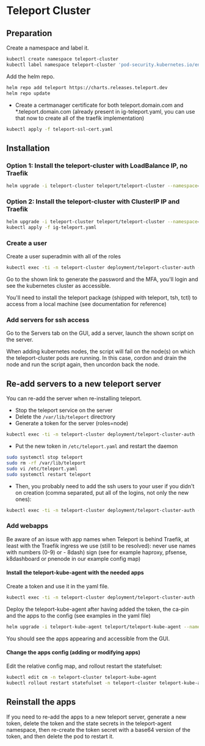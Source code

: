 # Teleport Cluster

## Preparation

Create a namespace and label it.

```bash
kubectl create namespace teleport-cluster
kubectl label namespace teleport-cluster 'pod-security.kubernetes.io/enforce=baseline'
```

Add the helm repo.

```bash
helm repo add teleport https://charts.releases.teleport.dev
helm repo update
```

- Create a certmanager certificate for both teleport.domain.com and *.teleport.domain.com (already present in ig-teleport.yaml, you can use that now to create all of the traefik implementation)

```bash
kubectl apply -f teleport-ssl-cert.yaml
```

## Installation

### Option 1: Install the teleport-cluster with LoadBalance IP, no Traefik

```bash
helm upgrade -i teleport-cluster teleport/teleport-cluster --namespace=teleport-cluster -f teleport-loadbalancer.yaml
```

### Option 2: Install the teleport-cluster with ClusterIP IP and Traefik

```bash
helm upgrade -i teleport-cluster teleport/teleport-cluster --namespace=teleport-cluster -f teleport-clusterip.yaml
kubectl apply -f ig-teleport.yaml
```

### Create a user

Create a user superadmin with all of the roles

```bash
kubectl exec -ti -n teleport-cluster deployment/teleport-cluster-auth -- tctl users add username --roles=access,editor,auditor --logins=root,ubuntu,nutadmin,nasadmin
```

Go to the shown link to generate the password and the MFA, you'll login and see the kubernetes cluster as accessible.

You'll need to install the teleport package (shipped with teleport, tsh, tctl) to access from a local machine (see documentation for reference)

### Add servers for ssh access

Go to the Servers tab on the GUI, add a server, launch the shown script on the server.

When adding kubernetes nodes, the script will fail on the node(s) on which the teleport-cluster pods are running. In this case, cordon and drain the node and run the script again, then uncordon back the node.

## Re-add servers to a new teleport server

You can re-add the server when re-installing teleport.

- Stop the teleport service on the server
- Delete the `/var/lib/teleport` directrory
- Generate a token for the server (roles=node)

```bash
kubectl exec -ti -n teleport-cluster deployment/teleport-cluster-auth -- tctl tokens add --type=node
```

- Put the new token in `/etc/teleport.yaml` and restart the daemon

```bash
sudo systemctl stop teleport
sudo rm -rf /var/lib/teleport
sudo vi /etc/teleport.yaml
sudo systemctl restart teleport
```

- Then, you probably need to add the ssh users to your user if you didn't on creation (comma separated, put all of the logins, not only the new ones):

```bash
kubectl exec -ti -n teleport-cluster deployment/teleport-cluster-auth -- tctl users update admin --set-logins root,ubuntu,nutadmin
```

### Add webapps

Be aware of an issue with app names when Teleport is behind Traefik, at least with the Traefik ingress we use (still to be resolved): never use names with numbers (0-9) or - 8dash) sign (see for example haproxy, pfsense, k8dashboard or pnenode in our example config map)

#### Install the teleport-kube-agent with the needed apps

Create a token and use it in the yaml file.

```bash
kubectl exec -ti -n teleport-cluster deployment/teleport-cluster-auth -- tctl tokens add --type=app
```

Deploy the teleport-kube-agent after having added the token, the ca-pin and the apps to the config (see examples in the yaml file)

```bash
helm upgrade -i teleport-kube-agent teleport/teleport-kube-agent --namespace teleport-cluster --create-namespace -f teleport-kube-agent-values.yaml
```

You should see the apps appearing and accessible from the GUI.

#### Change the apps config (adding or modifying apps)

Edit the relative config map, and rollout restart the statefulset:

```bash
kubectl edit cm -n teleport-cluster teleport-kube-agent
kubectl rollout restart statefulset -n teleport-cluster teleport-kube-agent
```

## Reinstall the apps

If you need to re-add the apps to a new teleport server, generate a new token, delete the token and the state secrets in the teleport-agent namespace, then re-create the token secret with a base64 version of the token, and then delete the pod to restart it.
